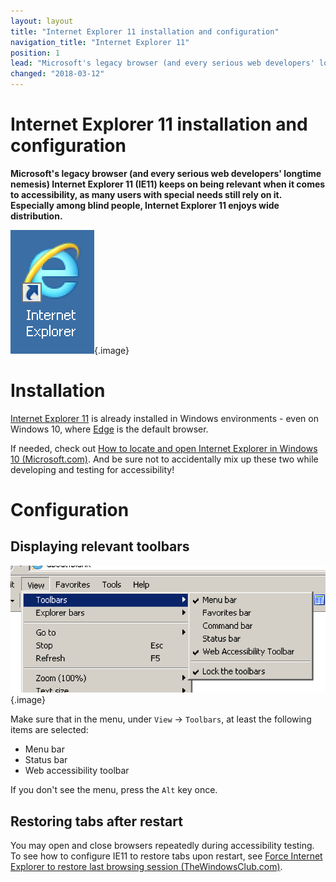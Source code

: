 ```yaml
---
layout: layout
title: "Internet Explorer 11 installation and configuration"
navigation_title: "Internet Explorer 11"
position: 1
lead: "Microsoft's legacy browser (and every serious web developers' longtime nemesis) Internet Explorer 11 (IE11) keeps on being relevant when it comes to accessibility, as many users with special needs still rely on it. Especially among blind people, Internet Explorer 11 enjoys wide distribution."
changed: "2018-03-12"
---
```


# Internet Explorer 11 installation and configuration

**Microsoft's legacy browser (and every serious web developers' longtime nemesis) Internet Explorer 11 (IE11) keeps on being relevant when it comes to accessibility, as many users with special needs still rely on it. Especially among blind people, Internet Explorer 11 enjoys wide distribution.**

![Internet Explorer logo](_media/internet-explorer-logo.png){.image}

# Installation

[Internet Explorer 11](http://windows.microsoft.com/en-US/internet-explorer/download-ie) is already installed in Windows environments - even on Windows 10, where [Edge](http://windows.microsoft.com/en-US/windows-10/getstarted-get-to-know-microsoft-edge) is the default browser.

If needed, check out [How to locate and open Internet Explorer in Windows 10 (Microsoft.com)](https://answers.microsoft.com/en-us/windows/forum/windows_10-networking-winpc/how-to-locate-and-open-internet-explorer-in/4b067f8b-a0dc-4fba-9e63-00fb14ea82e8). And be sure not to accidentally mix up these two while developing and testing for accessibility!

# Configuration

## Displaying relevant toolbars

![Internet Explorer's menu "View -> Toolbars"](_media/internet-explorer-11s-menu-view-toolbars.png){.image}

Make sure that in the menu, under `View` -> `Toolbars`, at least the following items are selected:

- Menu bar
- Status bar
- Web accessibility toolbar

If you don't see the menu, press the `Alt` key once.

## Restoring tabs after restart

You may open and close browsers repeatedly during accessibility testing. To see how to configure IE11 to restore tabs upon restart, see [Force Internet Explorer to restore last browsing session (TheWindowsClub.com)](http://www.thewindowsclub.com/internet-explorer-restore-last-browsing-session).